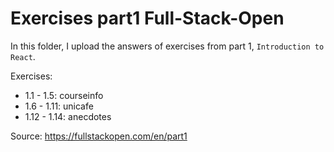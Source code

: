 # Exercises part1 Full-Stack-Open

In this folder, I upload the answers of exercises from part 1, `Introduction to React`.

Exercises:

- 1.1 - 1.5: courseinfo 
- 1.6 - 1.11: unicafe
- 1.12 - 1.14: anecdotes

Source: https://fullstackopen.com/en/part1